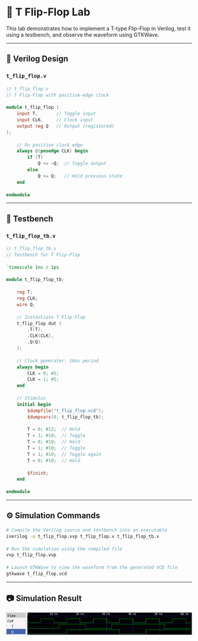 # 🔘 T Flip-Flop Lab

This lab demonstrates how to implement a T-type Flip-Flop in Verilog, test it using a testbench, and observe the waveform using GTKWave.

---

## 📄 Verilog Design

### `t_flip_flop.v`

```verilog
// t_flip_flop.v
// T Flip-Flop with positive-edge clock

module t_flip_flop (
    input T,       // Toggle input
    input CLK,     // Clock input
    output reg Q   // Output (registered)
);

    // On positive clock edge
    always @(posedge CLK) begin
        if (T)
            Q <= ~Q;  // Toggle output
        else
            Q <= Q;   // Hold previous state
    end

endmodule
```

---

## 🧪 Testbench

### `t_flip_flop_tb.v`

```verilog
// t_flip_flop_tb.v
// Testbench for T Flip-Flop

`timescale 1ns / 1ps

module t_flip_flop_tb;

    reg T;
    reg CLK;
    wire Q;

    // Instantiate T Flip-Flop
    t_flip_flop dut (
        .T(T),
        .CLK(CLK),
        .Q(Q)
    );

    // Clock generator: 10ns period
    always begin
        CLK = 0; #5;
        CLK = 1; #5;
    end

    // Stimulus
    initial begin
        $dumpfile("t_flip_flop.vcd");
        $dumpvars(0, t_flip_flop_tb);

        T = 0; #12;  // Hold
        T = 1; #10;  // Toggle
        T = 0; #10;  // Hold
        T = 1; #10;  // Toggle
        T = 1; #10;  // Toggle again
        T = 0; #10;  // Hold

        $finish;
    end

endmodule
```

---

## ⚙️ Simulation Commands

```bash
# Compile the Verilog source and testbench into an executable
iverilog -o t_flip_flop.vvp t_flip_flop.v t_flip_flop_tb.v

# Run the simulation using the compiled file
vvp t_flip_flop.vvp

# Launch GTKWave to view the waveform from the generated VCD file
gtkwave t_flip_flop.vcd
```

---

## 📷 Simulation Result

![T_Flip_Flop waveform](t_flip_flop_wave.png)
